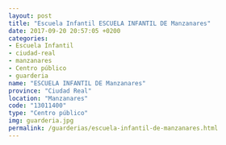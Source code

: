 ```yaml
---
layout: post
title: "Escuela Infantil ESCUELA INFANTIL DE Manzanares"
date: 2017-09-20 20:57:05 +0200
categories:
- Escuela Infantil
- ciudad-real
- manzanares
- Centro público
- guarderia
name: "ESCUELA INFANTIL DE Manzanares"
province: "Ciudad Real"
location: "Manzanares"
code: "13011400"
type: "Centro público"
img: guarderia.jpg
permalink: /guarderias/escuela-infantil-de-manzanares.html
---
```

